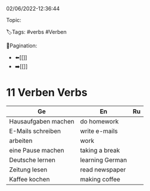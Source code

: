 02/06/2022-12:36:44

Topic:

🏷️Tags: #verbs #Verben

🧭Pagination:
- ⬅️[[]]
- ➡️[[]]

# 11 Verben Verbs

| Ge                   | En               | Ru  |
|----------------------|------------------|-----|
| Hausaufgaben machen  | do homework      |     |
| E-Mails schreiben    | write e-mails    |     |
| arbeiten             | work             |     |
| eine Pause machen    | taking a break   |     |
| Deutsche lernen      | learning German  |     |
| Zeitung lesen        | read newspaper   |     |
| Kaffee kochen        | making coffee    |     |


